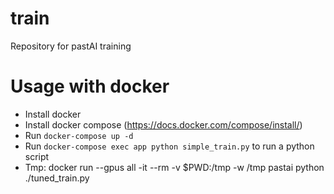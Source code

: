 # train
Repository for pastAI training

# Usage with docker
 - Install docker
 - Install docker compose (https://docs.docker.com/compose/install/)
 - Run `docker-compose up -d`
 - Run `docker-compose exec app python simple_train.py` to run a python script
 - Tmp: docker run --gpus all -it --rm -v $PWD:/tmp -w /tmp pastai python ./tuned_train.py